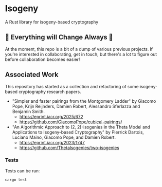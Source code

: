 # Isogeny

A Rust library for isogeny-based cryptography

## :construction: Everything will Change Always :construction:

At the moment, this repo is a bit of a dump of various previous projects. If you're interested in collaborating, get in touch, but there's a lot to figure out before collaboration becomes easier!

## Associated Work

This repository has started as a collection and refactoring of some isogeny-based cryptography research papers.

- "Simpler and faster pairings from the Montgomery Ladder" by Giacomo Pope, Krijn Reijnders, Damien Robert, Alessandro Sferlazza and Benjamin Smith.
  - https://eprint.iacr.org/2025/672
  - https://github.com/GiacomoPope/cubical-pairings/
- "An Algorithmic Approach to (2, 2)-isogenies in the Theta Model and Applications to Isogeny-based Cryptography" by Pierrick Dartois, Luciano Maino, Giacomo Pope, and Damien Robert.
  - https://eprint.iacr.org/2023/1747
  - https://github.com/ThetaIsogenies/two-isogenies

### Tests

Tests can be run:

```
cargo test
```

[//]: # (badges)

[build-image]: https://github.com/GiacomoPope/isogeny_rs/workflows/Rust/badge.svg
[build-link]: https://github.com/GiacomoPope/isogeny_rs/actions?query=workflow%3ARust
